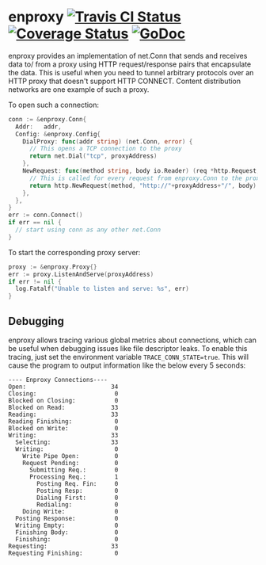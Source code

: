 enproxy [![Travis CI Status](https://travis-ci.org/getlantern/enproxy.svg?branch=master)](https://travis-ci.org/getlantern/enproxy)&nbsp;[![Coverage Status](https://coveralls.io/repos/getlantern/enproxy/badge.png)](https://coveralls.io/r/getlantern/enproxy)&nbsp;[![GoDoc](https://godoc.org/github.com/getlantern/enproxy?status.png)](http://godoc.org/github.com/getlantern/enproxy)
==========

enproxy provides an implementation of net.Conn that sends and receives data to/
from a proxy using HTTP request/response pairs that encapsulate the data.  This
is useful when you need to tunnel arbitrary protocols over an HTTP proxy that
doesn't support HTTP CONNECT.  Content distribution networks are one example of
such a proxy.

To open such a connection:

```go
conn := &enproxy.Conn{
  Addr:   addr,
  Config: &enproxy.Config{
    DialProxy: func(addr string) (net.Conn, error) {
      // This opens a TCP connection to the proxy
      return net.Dial("tcp", proxyAddress)
    },
    NewRequest: func(method string, body io.Reader) (req *http.Request, err error) {
      // This is called for every request from enproxy.Conn to the proxy
      return http.NewRequest(method, "http://"+proxyAddress+"/", body)
    },
  },
}
err := conn.Connect()
if err == nil {
  // start using conn as any other net.Conn
}
```

To start the corresponding proxy server:

```go
proxy := &enproxy.Proxy{}
err := proxy.ListenAndServe(proxyAddress)
if err != nil {
  log.Fatalf("Unable to listen and serve: %s", err)
}
```

## Debugging

enproxy allows tracing various global metrics about connections, which can be
useful when debugging issues like file descriptor leaks. To enable this tracing,
just set the environment variable `TRACE_CONN_STATE=true`. This will cause the
program to output information like the below every 5 seconds:

```
---- Enproxy Connections----
Open:                        34
Closing:                      0
Blocked on Closing:           0
Blocked on Read:             33
Reading:                     33
Reading Finishing:            0
Blocked on Write:             0
Writing:                     33
  Selecting:                 33
  Writing:                    0
    Write Pipe Open:          0
    Request Pending:          0
      Submitting Req.:        0
      Processing Req.:        1
        Posting Req. Fin:     0
        Posting Resp:         0       
        Dialing First:        0
        Redialing:            0
    Doing Write:              0
  Posting Response:           0
  Writing Empty:              0
  Finishing Body:             0
  Finishing:                  0
Requesting:                  33
Requesting Finishing:         0
```